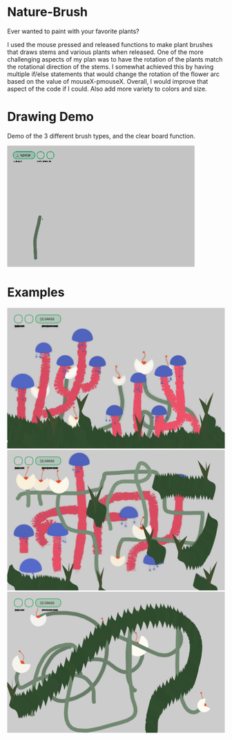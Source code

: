 # Nature-Brush
Ever wanted to paint with your favorite plants?

I used the mouse pressed and released functions to make plant brushes that draws stems and various plants when released. One of the more challenging aspects of my plan was to have the rotation of the plants match the rotational direction of the stems. I somewhat achieved this by having multiple if/else statements that would change the rotation of the flower arc based on the value of mouseX-pmouseX. Overall, I would improve that aspect of the code if I could. Also add more variety to colors and size.


# Drawing Demo
Demo of the 3 different brush types, and the clear board function.

![Drawing Demo](https://github.com/ezhou03/Nature-Brush/blob/main/Screen%20Recording%202024-03-21%20at%206.33.20%20PM%20(1).gif?raw=true)

# Examples
![painting demo 1](https://github.com/ezhou03/Nature-Brush/blob/main/Workshop_3_2784.jpg?raw=true)
![painting demo 2](https://github.com/ezhou03/Nature-Brush/blob/main/Workshop_3_2952.jpg?raw=true)
![painting demo 3](https://github.com/ezhou03/Nature-Brush/blob/main/Workshop_3_891.jpg?raw=true)

